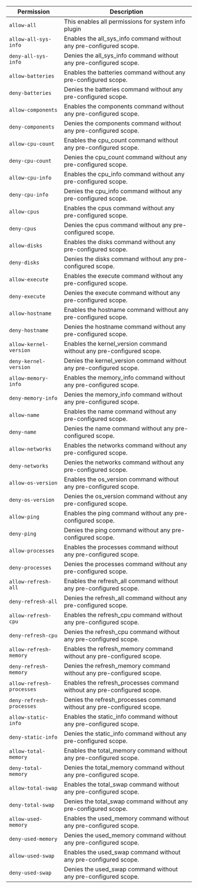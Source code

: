 | Permission | Description |
|------|-----|
|`allow-all`|This enables all permissions for system info plugin|
|`allow-all-sys-info`|Enables the all_sys_info command without any pre-configured scope.|
|`deny-all-sys-info`|Denies the all_sys_info command without any pre-configured scope.|
|`allow-batteries`|Enables the batteries command without any pre-configured scope.|
|`deny-batteries`|Denies the batteries command without any pre-configured scope.|
|`allow-components`|Enables the components command without any pre-configured scope.|
|`deny-components`|Denies the components command without any pre-configured scope.|
|`allow-cpu-count`|Enables the cpu_count command without any pre-configured scope.|
|`deny-cpu-count`|Denies the cpu_count command without any pre-configured scope.|
|`allow-cpu-info`|Enables the cpu_info command without any pre-configured scope.|
|`deny-cpu-info`|Denies the cpu_info command without any pre-configured scope.|
|`allow-cpus`|Enables the cpus command without any pre-configured scope.|
|`deny-cpus`|Denies the cpus command without any pre-configured scope.|
|`allow-disks`|Enables the disks command without any pre-configured scope.|
|`deny-disks`|Denies the disks command without any pre-configured scope.|
|`allow-execute`|Enables the execute command without any pre-configured scope.|
|`deny-execute`|Denies the execute command without any pre-configured scope.|
|`allow-hostname`|Enables the hostname command without any pre-configured scope.|
|`deny-hostname`|Denies the hostname command without any pre-configured scope.|
|`allow-kernel-version`|Enables the kernel_version command without any pre-configured scope.|
|`deny-kernel-version`|Denies the kernel_version command without any pre-configured scope.|
|`allow-memory-info`|Enables the memory_info command without any pre-configured scope.|
|`deny-memory-info`|Denies the memory_info command without any pre-configured scope.|
|`allow-name`|Enables the name command without any pre-configured scope.|
|`deny-name`|Denies the name command without any pre-configured scope.|
|`allow-networks`|Enables the networks command without any pre-configured scope.|
|`deny-networks`|Denies the networks command without any pre-configured scope.|
|`allow-os-version`|Enables the os_version command without any pre-configured scope.|
|`deny-os-version`|Denies the os_version command without any pre-configured scope.|
|`allow-ping`|Enables the ping command without any pre-configured scope.|
|`deny-ping`|Denies the ping command without any pre-configured scope.|
|`allow-processes`|Enables the processes command without any pre-configured scope.|
|`deny-processes`|Denies the processes command without any pre-configured scope.|
|`allow-refresh-all`|Enables the refresh_all command without any pre-configured scope.|
|`deny-refresh-all`|Denies the refresh_all command without any pre-configured scope.|
|`allow-refresh-cpu`|Enables the refresh_cpu command without any pre-configured scope.|
|`deny-refresh-cpu`|Denies the refresh_cpu command without any pre-configured scope.|
|`allow-refresh-memory`|Enables the refresh_memory command without any pre-configured scope.|
|`deny-refresh-memory`|Denies the refresh_memory command without any pre-configured scope.|
|`allow-refresh-processes`|Enables the refresh_processes command without any pre-configured scope.|
|`deny-refresh-processes`|Denies the refresh_processes command without any pre-configured scope.|
|`allow-static-info`|Enables the static_info command without any pre-configured scope.|
|`deny-static-info`|Denies the static_info command without any pre-configured scope.|
|`allow-total-memory`|Enables the total_memory command without any pre-configured scope.|
|`deny-total-memory`|Denies the total_memory command without any pre-configured scope.|
|`allow-total-swap`|Enables the total_swap command without any pre-configured scope.|
|`deny-total-swap`|Denies the total_swap command without any pre-configured scope.|
|`allow-used-memory`|Enables the used_memory command without any pre-configured scope.|
|`deny-used-memory`|Denies the used_memory command without any pre-configured scope.|
|`allow-used-swap`|Enables the used_swap command without any pre-configured scope.|
|`deny-used-swap`|Denies the used_swap command without any pre-configured scope.|
